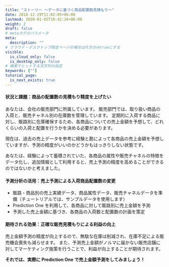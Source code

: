 ```yaml
---
title: "ストーリー ～データに基づく商品配置数見積もり～"
date: 2018-12-29T11:02:05+06:00
lastmod: 2020-01-05T10:42:26+06:00
weight: 2
draft: false
# metaタグのパラメータ
meta:
  description: ""
# クラウド・デスクトップ限定ページの場合は片方のみtrueにする
visible:
  is_cloud_only: false
  is_desktop_only: false
# 検索でヒットする文字列の指定
keywords: [""]
tutorial_page:
  is_next_exists: true
---
```


#### 状況と課題：商品の配置数の見積もり精度を上げたい

あなたは、会社の販売部門に所属しています。
販売部門では、取り扱い商品の入荷と、販売チャネル別の在庫数を管理しています。
定期的に入荷する商品に対し、販路別に在庫確保するため、各商品についての売上金額を予想して、どれくらいの入荷と配置を行うかを決める必要があります。

現在は、過去の売上データを参考に経験と勘によって各商品の売上金額を予想していますが、予測の精度がいいのかどうかもはっきりしない状態です。

あなたは、経験によって蓄積されていた、各商品の属性や販売チャネルの特徴をデータ化し、追加情報として利用すると、売上予測の精度を高めることができるのではないかと考えました。

#### 予測分析の活用：売上予測による入荷商品配置数の変更

- 販路・商品別の売上実績データ、商品属性データ、販売チャネルデータを準備（チュートリアルでは、サンプルデータを使用します）
- Prediction One を利用して、各商品に対して販路別に売上金額を予測
- 予測した売上金額に基づき、各商品の入荷数と配置数の計画を策定

#### 期待される効果：正確な販売見積もりによる利益の向上

売上金額予測の精度が向上するので、無駄な在庫は削減され、在庫不足による販売機会喪失も減らせます。
また、予測売上金額がノルマに届かない販売店舗に対してマーケティング施策を行うことで、利益が向上することが期待されます。

**それでは、実際に Prediction One で売上金額予測をしてみましょう！**
